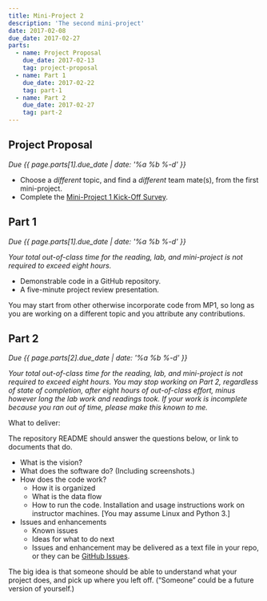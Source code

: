 ```yaml
---
title: Mini-Project 2
description: 'The second mini-project'
date: 2017-02-08
due_date: 2017-02-27
parts:
  - name: Project Proposal
    due_date: 2017-02-13
    tag: project-proposal
  - name: Part 1
    due_date: 2017-02-22
    tag: part-1
  - name: Part 2
    due_date: 2017-02-27
    tag: part-2
---
```


## Project Proposal

<i>Due {{ page.parts[1].due_date | date: '%a %b %-d' }}</i>

* Choose a *different* topic, and find a *different* team mate(s), from the first mini-project.
* Complete the [Mini-Project 1 Kick-Off Survey](https://goo.gl/forms/EmirMhWuj9UdYSTb2).


## Part 1

<i>Due {{ page.parts[1].due_date | date: '%a %b %-d' }}</i>

<i>Your total out-of-class time for the reading, lab, and mini-project is not required to exceed eight hours.</i>

* Demonstrable code in a GitHub repository.
* A five-minute project review presentation.

You may start from other otherwise incorporate code from MP1, so long as you are working on a different topic and
you attribute any contributions.


## Part 2

<i>Due {{ page.parts[2].due_date | date: '%a %b %-d' }}</i>

<i>Your total out-of-class time for the reading, lab, and mini-project is not required to exceed eight hours.
You may stop working on Part 2, regardless of state of completion, after eight hours of out-of-class effort, minus however long the lab work and readings took.
If your work is incomplete because you ran out of time, please make this known to me.</i>

What to deliver:

The repository README should answer the questions below, or link to documents that do.

* What is the vision?
* What does the software do? (Including screenshots.)
* How does the code work?
  * How it is organized
  * What is the data flow
  * How to run the code. Installation and usage instructions work on instructor machines. [You may assume Linux and Python 3.]
* Issues and enhancements
  * Known issues
  * Ideas for what to do next
  * Issues and enhancement may be delivered as a text file in your repo, or they can be [GitHub Issues](https://guides.github.com/features/issues/).

The big idea is that someone should be able to understand what your project does, and pick up where you left off. (“Someone” could be a future version of yourself.)
